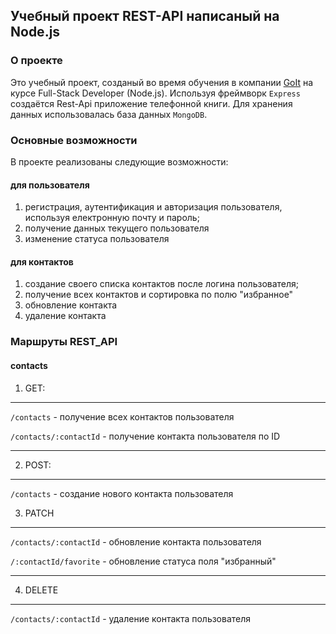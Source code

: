 ## Учебный проект REST-API написаный на Node.js

### О проекте

Это учебный проект, созданый во время обучения в компании
[GoIt](https://goit.ua/) на курсе Full-Stack Developer (Node.js). Используя
фреймворк `Express` создаётся Rest-Api приложение телефонной книги. Для хранения
данных использовалась база данных `MongoDB`.

### Основные возможности

В проекте реализованы следующие возможности:

#### для пользователя

1. регистрация, аутентификация и авторизация пользователя, используя електронную
   почту и пароль;
2. получение данных текущего пользователя
3. изменение статуса пользователя

#### для контактов

1. создание своего списка контактов после логина пользователя;
2. получение всех контактов и сортировка по полю "избранное"
3. обновление контакта
4. удаление контакта

### Маршруты REST_API

#### contacts

1. GET:

---

`/contacts` - получение всех контактов пользователя 

`/contacts/:contactId` - получение контакта пользователя по ID

---

2. POST:

---

`/contacts` - создание нового контакта пользователя

3. PATCH

---

`/contacts/:contactId` - обновление контакта пользователя 

`/:contactId/favorite` - обновление статуса поля "избранный"

---

4. DELETE

---

`/contacts/:contactId` - удаление контакта пользователя
